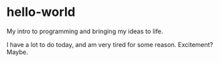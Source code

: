 # hello-world
My intro to programming and bringing my ideas to life. 

I have a lot to do today, and am very tired for some reason. Excitement? Maybe.
